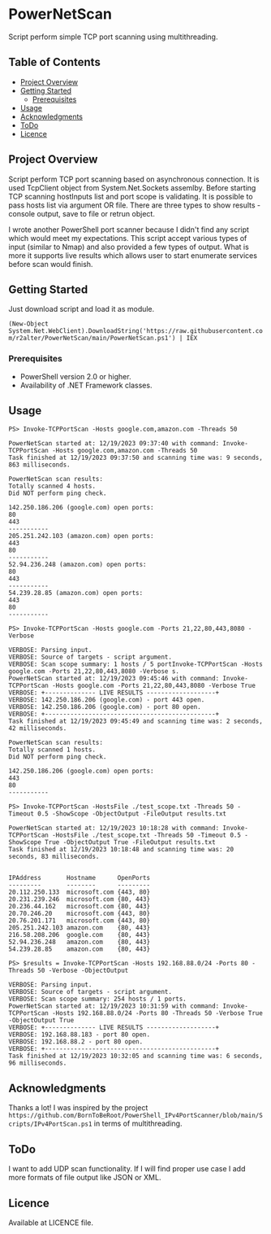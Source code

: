 # PowerNetScan

Script perform simple TCP port scanning using multithreading.

## Table of Contents
- [Project Overview](#project-overview)
- [Getting Started](#getting-started)
  - [Prerequisites](#prerequisites)
- [Usage](#usage)
- [Acknowledgments](#acknowledgments)
- [ToDo](#todo)
- [Licence](#licence)

## Project Overview

Script perform TCP port scanning based on asynchronous connection. It is used TcpClient object from System.Net.Sockets assemlby.
Before starting TCP scanning hostInputs list and port scope is validating. It is possible to pass hosts list via argument OR file.
There are three types to show results - console output, save to file or retrun object.

I wrote another PowerShell port scanner because I didn't find any script which would meet my expectations. This script accept various types of input (similar to Nmap) and also provided a few types of output. What is more it supports live results which allows user to start enumerate services before scan would finish. 

## Getting Started

Just download script and load it as module.

```(New-Object System.Net.WebClient).DownloadString('https://raw.githubusercontent.com/r2alter/PowerNetScan/main/PowerNetScan.ps1') | IEX```

### Prerequisites

- PowerShell version 2.0 or higher.
- Availability of .NET Framework classes.

## Usage

```
PS> Invoke-TCPPortScan -Hosts google.com,amazon.com -Threads 50

PowerNetScan started at: 12/19/2023 09:37:40 with command: Invoke-TCPPortScan -Hosts google.com,amazon.com -Threads 50 
Task finished at 12/19/2023 09:37:50 and scanning time was: 9 seconds, 863 milliseconds.

PowerNetScan scan results:
Totally scanned 4 hosts.
Did NOT perform ping check.

142.250.186.206 (google.com) open ports:
80
443
-----------
205.251.242.103 (amazon.com) open ports:
443
80
-----------
52.94.236.248 (amazon.com) open ports:
80
443
-----------
54.239.28.85 (amazon.com) open ports:
443
80
-----------
```

```
PS> Invoke-TCPPortScan -Hosts google.com -Ports 21,22,80,443,8080 -Verbose 

VERBOSE: Parsing input.
VERBOSE: Source of targets - script argument.
VERBOSE: Scan scope summary: 1 hosts / 5 portInvoke-TCPPortScan -Hosts google.com -Ports 21,22,80,443,8080 -Verbose s.
PowerNetScan started at: 12/19/2023 09:45:46 with command: Invoke-TCPPortScan -Hosts google.com -Ports 21,22,80,443,8080 -Verbose True 
VERBOSE: +-------------- LIVE RESULTS -------------------+
VERBOSE: 142.250.186.206 (google.com) - port 443 open.
VERBOSE: 142.250.186.206 (google.com) - port 80 open.
VERBOSE: +-----------------------------------------------+
Task finished at 12/19/2023 09:45:49 and scanning time was: 2 seconds, 42 milliseconds.

PowerNetScan scan results:
Totally scanned 1 hosts.
Did NOT perform ping check.

142.250.186.206 (google.com) open ports:
443
80
-----------
```

```
PS> Invoke-TCPPortScan -HostsFile ./test_scope.txt -Threads 50 -Timeout 0.5 -ShowScope -ObjectOutput -FileOutput results.txt

PowerNetScan started at: 12/19/2023 10:18:28 with command: Invoke-TCPPortScan -HostsFile ./test_scope.txt -Threads 50 -Timeout 0.5 -ShowScope True -ObjectOutput True -FileOutput results.txt 
Task finished at 12/19/2023 10:18:48 and scanning time was: 20 seconds, 83 milliseconds.


IPAddress       Hostname      OpenPorts
---------       --------      ---------
20.112.250.133  microsoft.com {443, 80}
20.231.239.246  microsoft.com {80, 443}
20.236.44.162   microsoft.com {80, 443}
20.70.246.20    microsoft.com {443, 80}
20.76.201.171   microsoft.com {443, 80}
205.251.242.103 amazon.com    {80, 443}
216.58.208.206  google.com    {80, 443}
52.94.236.248   amazon.com    {80, 443}
54.239.28.85    amazon.com    {80, 443}
```

```
PS> $results = Invoke-TCPPortScan -Hosts 192.168.88.0/24 -Ports 80 -Threads 50 -Verbose -ObjectOutput

VERBOSE: Parsing input.
VERBOSE: Source of targets - script argument.
VERBOSE: Scan scope summary: 254 hosts / 1 ports.
PowerNetScan started at: 12/19/2023 10:31:59 with command: Invoke-TCPPortScan -Hosts 192.168.88.0/24 -Ports 80 -Threads 50 -Verbose True -ObjectOutput True 
VERBOSE: +-------------- LIVE RESULTS -------------------+
VERBOSE: 192.168.88.183 - port 80 open.
VERBOSE: 192.168.88.2 - port 80 open.
VERBOSE: +-----------------------------------------------+
Task finished at 12/19/2023 10:32:05 and scanning time was: 6 seconds, 96 milliseconds.
```

## Acknowledgments

Thanks a lot! I was inspired by the project ```https://github.com/BornToBeRoot/PowerShell_IPv4PortScanner/blob/main/Scripts/IPv4PortScan.ps1``` in terms of multithreading.

## ToDo

I want to add UDP scan functionality. If I will find proper use case I add more formats of file output like JSON or XML. 

## Licence 

Available at LICENCE file. 

